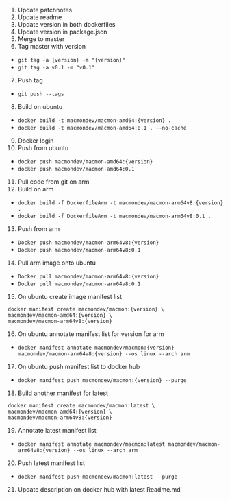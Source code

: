 1. Update patchnotes
2. Update readme
3. Update version in both dockerfiles
4. Update version in package.json
5. Merge to master
6. Tag master with version
  * `git tag -a {version} -m "{version}"`
  * `git tag -a v0.1 -m "v0.1"`
7. Push tag
  * `git push --tags`
8. Build on ubuntu
  * `docker build -t macmondev/macmon-amd64:{version} .`
  * `docker build -t macmondev/macmon-amd64:0.1 . --no-cache`
9. Docker login
10. Push from ubuntu
  * `docker push macmondev/macmon-amd64:{version} `
  * `docker push macmondev/macmon-amd64:0.1`
11. Pull code from git on arm
12. Build on arm
  * `docker build -f DockerfileArm -t macmondev/macmon-arm64v8:{version} .`
  * `docker build -f DockerfileArm -t macmondev/macmon-arm64v8:0.1 .`
13. Push from arm
  * `Docker push macmondev/macmon-arm64v8:{version}`
  * `Docker push macmondev/macmon-arm64v8:0.1`
14. Pull arm image onto ubuntu
  * `Docker pull macmondev/macmon-arm64v8:{version}`
  * `Docker pull macmondev/macmon-arm64v8:0.1`
15. On ubuntu create image manifest list
```
docker manifest create macmondev/macmon:{version} \
macmondev/macmon-amd64:{version} \
macmondev/macmon-arm64v8:{version}
```
16. On ubuntu annotate manifest list for version for arm
  * `docker manifest annotate macmondev/macmon:{version} macmondev/macmon-arm64v8:{version} --os linux --arch arm`
17. On ubuntu push manifest list to docker hub
  * `docker manifest push macmondev/macmon:{version} --purge`
18. Build another manifest for latest
```
docker manifest create macmondev/macmon:latest \
macmondev/macmon-amd64:{version} \
macmondev/macmon-arm64v8:{version}
```
19. Annotate latest manifest list
  * `docker manifest annotate macmondev/macmon:latest macmondev/macmon-arm64v8:{version} --os linux --arch arm`
20. Push latest manifest list
  * `docker manifest push macmondev/macmon:latest --purge`
21. Update description on docker hub with latest Readme.md